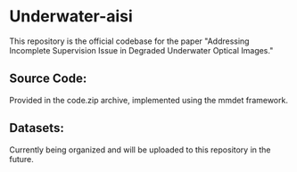 # Underwater-aisi
This repository is the official codebase for the paper "Addressing Incomplete Supervision Issue in Degraded Underwater Optical Images."

## Source Code: 
Provided in the code.zip archive, implemented using the mmdet framework.

## Datasets: 
Currently being organized and will be uploaded to this repository in the future.

